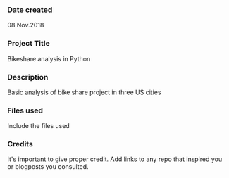 ### Date created
08.Nov.2018

### Project Title
Bikeshare analysis in Python

### Description
Basic analysis of bike share project in three US cities

### Files used
Include the files used

### Credits
It's important to give proper credit. Add links to any repo that inspired you or blogposts you consulted.
